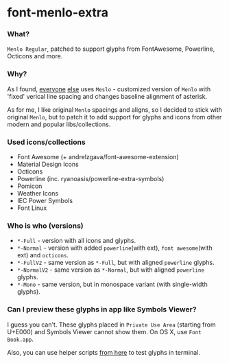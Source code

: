 font-menlo-extra
================

### What?
`Menlo Regular`, patched to support glyphs from FontAwesome, Powerline, Octicons and more.

### Why?
As I found, [everyone](https://github.com/gabrielelana/awesome-terminal-fonts) [else](https://github.com/ryanoasis/nerd-fonts) uses `Meslo` - customized version of `Menlo` with 'fixed' verical line spacing and changes baseline alignment of asterisk.

As for me, I like original `Menlo` spacings and aligns, so I decided to stick with original `Menlo`, but to patch it to add support for glyphs and icons from other modern and popular libs/collections.

### Used icons/collections
+ Font Awesome (+ andrelzgava/font-awesome-extension)
+ Material Design Icons
+ Octicons
+ Powerline (inc. ryanoasis/powerline-extra-symbols)
+ Pomicon
+ Weather Icons
+ IEC Power Symbols
+ Font Linux

### Who is who (versions)
+ `*-Full` - version with all icons and glyphs.
+ `*-Normal` - version with added `powerline`(with ext), `font awesome`(with ext) and `octicons`.
+ `*-FullV2` - same version as `*-Full`, but with aligned `powerline` glyphs.
+ `*-NormalV2` - same version as `*-Normal`, but with aligned `powerline` glyphs.
+ `*-Mono` - same version, but in monospace variant (with single-width glyphs).

### Can I preview these glyphs in app like Symbols Viewer?
I guess you can't. These glyphs placed in `Private Use Area` (starting from U+E000) and Symbols Viewer cannot show them.
On OS X, use `Font Book.app`.

Also, you can use helper scripts [from here](https://github.com/ryanoasis/nerd-fonts/tree/master/bin/scripts/lib) to test glyphs in terminal.
